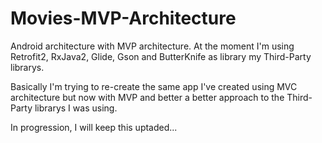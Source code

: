 # Movies-MVP-Architecture

Android architecture with MVP architecture. At the moment I'm using Retrofit2, RxJava2, Glide, Gson and ButterKnife as library my Third-Party librarys.

Basically I'm trying to re-create the same app I've created using MVC architecture but now with MVP and better a better approach to the Third-Party librarys I was using.

In progression, I will keep this uptaded...
